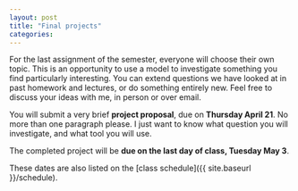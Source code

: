 ```yaml
---
layout: post
title: "Final projects"
categories:
---
```

For the last assignment of the semester, everyone will choose their own topic. This is an opportunity to use a model to investigate something you find particularly interesting. You can extend questions we have looked at in past homework and lectures, or do something entirely new. Feel free to discuss your ideas with me, in person or over email.

You will submit a very brief **project proposal**, due on **Thursday April 21**. No more than one paragraph please. I just want to know what question you will investigate, and what tool you will use.

The completed project will be **due on the last day of class, Tuesday May 3**.

These dates are also listed on the [class schedule]({{ site.baseurl }}/schedule).
